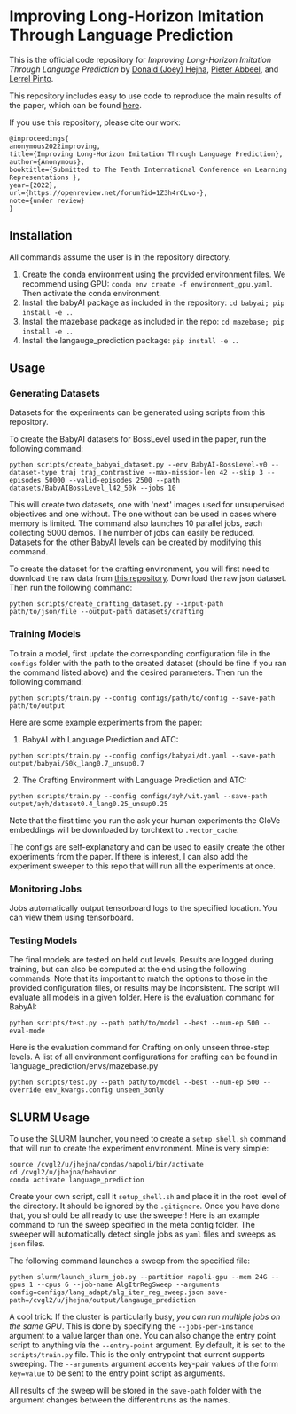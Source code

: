 # Improving Long-Horizon Imitation Through Language Prediction

This is the official code repository for *Improving Long-Horizon Imitation Through Language Prediction* by [Donald (Joey) Hejna](https://jhejna.github.io), [Pieter Abbeel](https://people.eecs.berkeley.edu/~pabbeel/), and [Lerrel Pinto](https://www.lerrelpinto.com/).

This repository includes easy to use code to reproduce the main results of the paper, which can be found [here](https://openreview.net/pdf?id=1Z3h4rCLvo-).

If you use this repository, please cite our work:
```
@inproceedings{
anonymous2022improving,
title={Improving Long-Horizon Imitation Through Language Prediction},
author={Anonymous},
booktitle={Submitted to The Tenth International Conference on Learning Representations },
year={2022},
url={https://openreview.net/forum?id=1Z3h4rCLvo-},
note={under review}
}
```

## Installation
All commands assume the user is in the repository directory.

1. Create the conda environment using the provided environment files. We recommend using GPU: `conda env create -f environment_gpu.yaml`. Then activate the conda environment.
2. Install the babyAI package as included in the repository: `cd babyai; pip install -e .`.
3. Install the mazebase package as included in the repo: `cd mazebase; pip install -e .`.
4. Install the langauge_prediction package: `pip install -e .`.

## Usage

### Generating Datasets
Datasets for the experiments can be generated using scripts from this repository.

To create the BabyAI datasets for BossLevel used in the paper, run the following command:
```
python scripts/create_babyai_dataset.py --env BabyAI-BossLevel-v0 --dataset-type traj traj_contrastive --max-mission-len 42 --skip 3 --episodes 50000 --valid-episodes 2500 --path datasets/BabyAIBossLevel_l42_50k --jobs 10
```
This will create two datasets, one with 'next' images used for unsupervised objectives and one without. The one without can be used in cases where memory is limited. The command also launches 10 parallel jobs, each collecting 5000 demos. The number of jobs can easily be reduced. Datasets for the other BabyAI levels can be created by modifying this command.

To create the dataset for the crafting environment, you will first need to download the raw data from [this repository](https://github.com/valeriechen/ask-your-humans). Download the raw json dataset. Then run the following command:
```
python scripts/create_crafting_dataset.py --input-path path/to/json/file --output-path datasets/crafting
```

### Training Models
To train a model, first update the corresponding configuration file in the `configs` folder with the path to the created dataset (should be fine if you ran the command listed above) and the desired parameters. Then run the following command:
```
python scripts/train.py --config configs/path/to/config --save-path path/to/output
```

Here are some example experiments from the paper:
1. BabyAI with Language Prediction and ATC:
```
python scripts/train.py --config configs/babyai/dt.yaml --save-path output/babyai/50k_lang0.7_unsup0.7
```
2. The Crafting Environment with Language Prediction and ATC:
```
python scripts/train.py --config configs/ayh/vit.yaml --save-path output/ayh/dataset0.4_lang0.25_unsup0.25
```
Note that the first time you run the ask your human experiments the GloVe embeddings will be downloaded by torchtext to `.vector_cache`.

The configs are self-explanatory and can be used to easily create the other experiments from the paper. If there is interest, I can also add the experiment sweeper to this repo that will run all the experiments at once.

### Monitoring Jobs
Jobs automatically output tensorboard logs to the specified location. You can view them using tensorboard.


### Testing Models
The final models are tested on held out levels. Results are logged during training, but can also be computed at the end using the following commands. Note that its important to match the options to those in the provided configuration files, or results may be inconsistent. The script will evaluate all models in a given folder. 
Here is the evaluation command for BabyAI:
```
python scripts/test.py --path path/to/model --best --num-ep 500 --eval-mode
```
Here is the evaluation command for Crafting on only unseen three-step levels. A list of all environment configurations for crafting can be found in `language_prediction/envs/mazebase.py
```
python scripts/test.py --path path/to/model --best --num-ep 500 --override env_kwargs.config unseen_3only
```

## SLURM Usage

To use the SLURM launcher, you need to create a `setup_shell.sh` command that will run to create the experiment environment. Mine is very simple:

```
source /cvgl2/u/jhejna/condas/napoli/bin/activate
cd /cvgl2/u/jhejna/behavior
conda activate language_prediction
```
Create your own script, call it `setup_shell.sh` and place it in the root level of the directory. It should be ignored by the `.gitignore`.
Once you have done that, you should be all ready to use the sweeper! Here is an example command to run the sweep specified in the meta config folder. The sweeper will automatically detect single jobs as `yaml` files and sweeps as `json` files.

The following command launches a sweep from the specified file:
```
python slurm/launch_slurm_job.py --partition napoli-gpu --mem 24G --gpus 1 --cpus 6 --job-name AlgItrRegSweep --arguments config=configs/lang_adapt/alg_iter_reg_sweep.json save-path=/cvgl2/u/jhejna/output/langauge_prediction
```

A cool trick: If the cluster is particularly busy, *you can run multiple jobs on the same GPU*. This is done by specifying the `--jobs-per-instance` argument to a value larger than one. You can also change the entry point script to anything via the `--entry-point` argument. By default, it is set to the `scripts/train.py` file. This is the only entrypoint that current supports sweeping. The `--arguments` argument accents key-pair values of the form `key=value` to be sent to the entry point script as arguments.

All results of the sweep will be stored in the `save-path` folder with the argument changes between the  different runs as the names.
